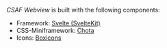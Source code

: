 <!--
SPDX-License-Identifier: MIT
SPDX-FileCopyrightText: 2022 German Federal Office for Information Security (BSI) <https://www.bsi.bund.de>
Software-Engineering: 2022 Intevation GmbH <https://intevation.de>
-->

_CSAF Webview_ is built with the following components:

- Framework: [Svelte (SvelteKit)](https://kit.svelte.dev/)
- CSS-Miniframework: [Chota](https://jenil.github.io/chota/)
- Icons: [Boxicons](https://boxicons.com/)


